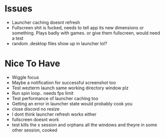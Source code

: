 # Issues
* Launcher caching doesnt refresh
* Fullscreen shit is fucked, needs to tell app its new dimensions or something. Plays badly with games. or give them fullscreen, would need a test
* random .desktop files show up in launcher lol?

# Nice To Have
* Wiggle focus
* Maybe a notification for successful screenshot too
* Test wezterm launch same working directory window plz
* Run spin loop.. needs fps limit
* Test performance of launcher caching too
* Getting an error in launcher state would probably cook you
* close discord no resize
* I dont think launcher refresh works either
* fullscreen doesnt work
* test kills the x session and orphans all the windows and theyre in some other session, cooked
